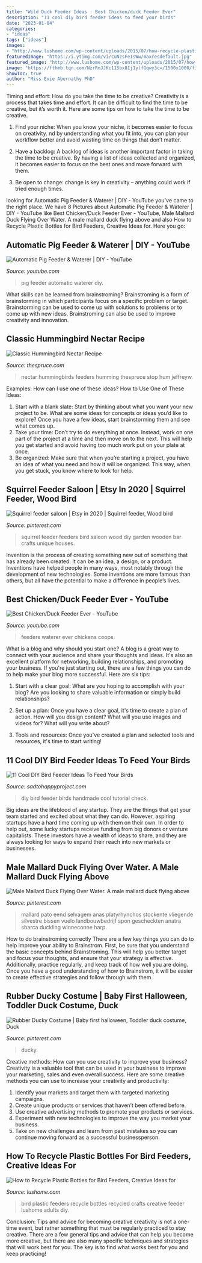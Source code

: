 ```yaml
---
title: "Wild Duck Feeder Ideas : Best Chicken/duck Feeder Ever"
description: "11 cool diy bird feeder ideas to feed your birds"
date: "2023-01-04"
categories:
- "ideas"
tags: ["ideas"]
images:
- "http://www.lushome.com/wp-content/uploads/2015/07/how-recycle-plastic-bottles-bird-feeders-14.jpg"
featuredImage: "https://i.ytimg.com/vi/cuNzsFeIsWw/maxresdefault.jpg"
featured_image: "http://www.lushome.com/wp-content/uploads/2015/07/how-recycle-plastic-bottles-bird-feeders-14.jpg"
image: "https://fthmb.tqn.com/NzrRnJJKc115bx8Ij1ylfGqwy3c=/1500x1000/filters:fill(auto,1)/hum-nectar-x-58ad82605f9b58a3c97956e8.jpg"
ShowToc: true
author: "Miss Evie Abernathy PhD"
---
```



Timing and effort: How do you take the time to be creative?
Creativity is a process that takes time and effort. It can be difficult to find the time to be creative, but it’s worth it. Here are some tips on how to take the time to be creative.
1. Find your niche: When you know your niche, it becomes easier to focus on creativity. nd by understanding what you fit into, you can plan your workflow better and avoid wasting time on things that don’t matter.

2. Have a backlog: A backlog of ideas is another important factor in taking the time to be creative. By having a list of ideas collected and organized, it becomes easier to focus on the best ones and move forward with them.

3. Be open to change: change is key in creativity – anything could work if tried enough times.

	

		
looking for Automatic Pig Feeder &amp; Waterer | DIY - YouTube you've came to the right place. We have 8 Pictures about Automatic Pig Feeder &amp; Waterer | DIY - YouTube like Best Chicken/Duck Feeder Ever - YouTube, Male Mallard Duck Flying Over Water. A male mallard duck flying above and also How to Recycle Plastic Bottles for Bird Feeders, Creative Ideas for. Here you go:
		
    
## Automatic Pig Feeder &amp; Waterer | DIY - YouTube

<img loading=lazy src="https://i.ytimg.com/vi/cuNzsFeIsWw/maxresdefault.jpg" onerror="this.onerror=null;this.src='https://tse3.mm.bing.net/th?id=OIP.z_NsVHjYje8nFC0EjIooGAHaEK&amp;pid=15.1';" alt="Automatic Pig Feeder &amp; Waterer | DIY - YouTube">

_Source: youtube.com_

>pig feeder automatic waterer diy. 

	

What skills can be learned from brainstroming?
Brainstroming is a form of brainstorming in which participants focus on a specific problem or target. Brainstorming can be used to come up with solutions to problems or to come up with new ideas. Brainstroming can also be used to improve creativity and innovation.

    
## Classic Hummingbird Nectar Recipe

<img loading=lazy src="https://fthmb.tqn.com/NzrRnJJKc115bx8Ij1ylfGqwy3c=/1500x1000/filters:fill(auto,1)/hum-nectar-x-58ad82605f9b58a3c97956e8.jpg" onerror="this.onerror=null;this.src='https://tse4.mm.bing.net/th?id=OIP.KPBHaNJsSn0C_vaGnayPJgHaE8&amp;pid=15.1';" alt="Classic Hummingbird Nectar Recipe">

_Source: thespruce.com_

>nectar hummingbirds feeders humming thespruce stop hum jeffreyw. 

	

Examples: How can I use one of these ideas?
How to Use One of These Ideas: 
1. Start with a blank slate: Start by thinking about what you want your new project to be. What are some ideas for concepts or ideas you’d like to explore? Once you have a few ideas, start brainstorming them and see what comes up. 
2. Take your time: Don’t try to do everything at once. Instead, work on one part of the project at a time and then move on to the next. This will help you get started and avoid having too much work put on your plate at once. 
3. Be organized: Make sure that when you’re starting a project, you have an idea of what you need and how it will be organized. This way, when you get stuck, you know where to look for help. 

    
## Squirrel Feeder Saloon | Etsy In 2020 | Squirrel Feeder, Wood Bird

<img loading=lazy src="https://i.pinimg.com/736x/03/43/4d/03434d5aeb1d4c28ded3b2ec72bb65e3.jpg" onerror="this.onerror=null;this.src='https://tse3.mm.bing.net/th?id=OIP.ul79fND843wjvV8fkSHSSAHaJ3&amp;pid=15.1';" alt="Squirrel feeder saloon | Etsy in 2020 | Squirrel feeder, Wood bird">

_Source: pinterest.com_

>squirrel feeder feeders bird saloon wood diy garden wooden bar crafts unique houses. 

	

Invention is the process of creating something new out of something that has already been created. It can be an idea, a design, or a product. Inventions have helped people in many ways, most notably through the development of new technologies. Some inventions are more famous than others, but all have the potential to make a difference in people’s lives.

    
## Best Chicken/Duck Feeder Ever - YouTube

<img loading=lazy src="https://i.ytimg.com/vi/1rElUiPUkU4/maxresdefault.jpg" onerror="this.onerror=null;this.src='https://tse1.mm.bing.net/th?id=OIP.yWx6tEa8jekQvS1xvBAXUgHaEK&amp;pid=15.1';" alt="Best Chicken/Duck Feeder Ever - YouTube">

_Source: youtube.com_

>feeders waterer ever chickens coops. 

	

What is a blog and why should you start one?
A blog is a great way to connect with your audience and share your thoughts and ideas. It's also an excellent platform for networking, building relationships, and promoting your business. If you're just starting out, there are a few things you can do to help make your blog more successful. Here are six tips:
1. Start with a clear goal: What are you hoping to accomplish with your blog? Are you looking to share valuable information or simply build relationships?

2. Set up a plan: Once you have a clear goal, it's time to create a plan of action. How will you design content? What will you use images and videos for? What will you write about?

3. Tools and resources: Once you've created a plan and selected tools and resources, it's time to start writing!

    
## 11 Cool DIY Bird Feeder Ideas To Feed Your Birds

<img loading=lazy src="https://sadtohappyproject.com/wp-content/uploads/2015/04/how-to-make-a-bird-feeder27.jpg" onerror="this.onerror=null;this.src='https://tse3.mm.bing.net/th?id=OIP.d1JJlYgKV0E1SNIl0-IzTQHaJ4&amp;pid=15.1';" alt="11 Cool DIY Bird Feeder Ideas To Feed Your Birds">

_Source: sadtohappyproject.com_

>diy bird feeder birds handmade cool tutorial check. 

	

Big ideas are the lifeblood of any startup. They are the things that get your team started and excited about what they can do. However, aspiring startups have a hard time coming up with them on their own. In order to help out, some lucky startups receive funding from big donors or venture capitalists. These investors have a wealth of ideas to share, and they are always looking for ways to expand their reach into new markets or businesses.

    
## Male Mallard Duck Flying Over Water. A Male Mallard Duck Flying Above

<img loading=lazy src="https://i.pinimg.com/736x/eb/eb/91/ebeb911af9fbbdd9d9d84b34e95b8fbc.jpg" onerror="this.onerror=null;this.src='https://tse2.mm.bing.net/th?id=OIP.LuvTo9CCf1fBIAuKhMGE4AHaGn&amp;pid=15.1';" alt="Male Mallard Duck Flying Over Water. A male mallard duck flying above">

_Source: pinterest.com_

>mallard pato eend selvagem anas platyrhynchos stockente vliegende silvestre bissen vuelo landbouwbedrijf spon gescheckten anatra sbarca duckling winneconne harp. 

	

How to do brainstroming correctly
There are a few key things you can do to help improve your ability to Brainstrom. First, be sure that you understand the basic concepts behind Brainstroming. This will help you better target and focus your thoughts, and ensure that your strategy is effective. Additionally, practice regularly, and keep track of how well you are doing. Once you have a good understanding of how to Brainstrom, it will be easier to create effective strategies and follow through with them.

    
## Rubber Ducky Costume | Baby First Halloween, Toddler Duck Costume, Duck

<img loading=lazy src="https://i.pinimg.com/736x/07/79/fe/0779fe941a83f505da77d293d22eb0c6.jpg" onerror="this.onerror=null;this.src='https://tse3.mm.bing.net/th?id=OIP.s9G8ZPHvRdBt551oubTmCQHaI5&amp;pid=15.1';" alt="Rubber Ducky Costume | Baby first halloween, Toddler duck costume, Duck">

_Source: pinterest.com_

>ducky. 

	

Creative methods: How can you use creativity to improve your business?
Creativity is a valuable tool that can be used in your business to improve your marketing, sales and even overall success. Here are some creative methods you can use to increase your creativity and productivity: 
1. Identify your markets and target them with targeted marketing campaigns.
2. Create unique products or services that haven’t been offered before.
3. Use creative advertising methods to promote your products or services. 
4. Experiment with new technologies to improve the way you market your business. 
5. Take on new challenges and learn from past mistakes so you can continue moving forward as a successful businessperson.

    
## How To Recycle Plastic Bottles For Bird Feeders, Creative Ideas For

<img loading=lazy src="http://www.lushome.com/wp-content/uploads/2015/07/how-recycle-plastic-bottles-bird-feeders-14.jpg" onerror="this.onerror=null;this.src='https://tse1.mm.bing.net/th?id=OIP.VKhaCn-pH38AeOWxXN6ZEQHaJ3&amp;pid=15.1';" alt="How to Recycle Plastic Bottles for Bird Feeders, Creative Ideas for">

_Source: lushome.com_

>bird plastic feeders recycle bottles recycled crafts creative feeder lushome adults diy. 

	

Conclusion: Tips and advice for becoming creative
creativity is not a one-time event, but rather something that must be regularly practiced to stay creative. There are a few general tips and advice that can help you become more creative, but there are also many specific techniques and strategies that will work best for you. The key is to find what works best for you and keep practicing!

